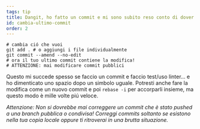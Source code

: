```yaml
---
tags: tip
title: Dangit, ho fatto un commit e mi sono subito reso conto di dover fare un piccolo cambiamento!
id: cambia-ultimo-commit
order: 2
---
```


```git
# cambia ció che vuoi
git add . # o aggiungi i file individualmente 
git commit --amend --no-edit
# ora il tuo ultimo commit contiene la modifica!
# ATTENZIONE: mai modificare commit pubblici
```

Questo mi succede spesso se faccio un commit e faccio test/uso linter... e ho dimenticato uno spazio dopo un simbolo uguale. Potresti anche fare la modifica come un nuovo commit e poi `rebase -i` per accorparli insieme, ma questo modo è mille volte piú veloce.

*Attenzione: Non si dovrebbe mai correggere un commit che è stato pushed a una branch pubblica o condivisa! Correggi commits soltanto se esistono nella tua copia locale oppure ti ritroverai in una brutta situazione.*
